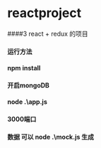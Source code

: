 # reactproject
####3 react + redux 的项目

#### 运行方法
#### npm install
#### 开启mongoDB
#### node .\app.js 
#### 3000端口
#### 数据 可以 node .\mock.js 生成
